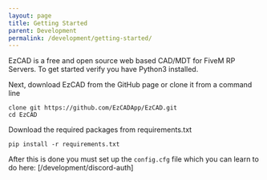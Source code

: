 ```yaml
---
layout: page
title: Getting Started
parent: Development
permalink: /development/getting-started/
---
```


EzCAD is a free and open source web based CAD/MDT for FiveM RP Servers. To get started verify you have Python3 installed.

Next, download EzCAD from the GitHub page or clone it from a command line
```
clone git https://github.com/EzCADApp/EzCAD.git
cd EzCAD
```

Download the required packages from requirements.txt
```
pip install -r requirements.txt
```

After this is done you must set up the `config.cfg` file which you can learn to do here:
[/development/discord-auth]

